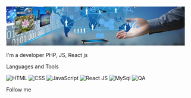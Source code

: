 ![Header](https://github.com/VasKaleev/VasKaleev/blob/main/assets/i.webp)

I'm a developer PHP, JS, React js

Languages and Tools

![HTML](https://img.shields.io/badge/HTML-yellow?style=for-the-badge&logo=HTML)
![CSS](https://img.shields.io/badge/CSS-yellowgreen?style=for-the-badge&logo=CSS)
![JavaScript](https://img.shields.io/badge/JS-success?style=for-the-badge&logo=JavaScript)
![React JS](https://img.shields.io/badge/Reactjs-green?style=for-the-badge&logo=React)
![MySql](https://img.shields.io/badge/SQL-orange?style=for-the-badge&logo=MySQl)
![QA](https://img.shields.io/badge/QA-blue?style=for-the-badge&logo=QA)

Follow me

